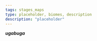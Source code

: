 ```yaml
---
tags: stages_maps
type: placeholder, biomes, description
description: "placeholder"
---
```


***ugabuga***